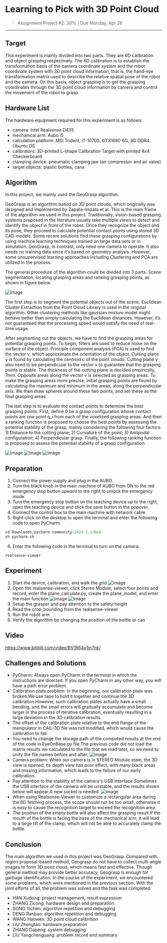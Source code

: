 # Learning to Pick with 3D Point Cloud
> Assignment Project #2: 30% | Due Monday, Apr 26

------

## Target
This experiment is mainly divided into two parts. They are 6D calibration and object grasping respectively. The 6D calibration is to establish the transformation basis of the camera coordinate system and the robot coordinate system with 3D point cloud information, that is, the hand-eye transformation matrix used to describe the relative spatial pose of the robot and the camera. On this basis, object grasping is to get the grasping coordinates through the 3D point cloud information by camera and control the movement of the robot to grasp.

## Hardware List
The hardware equipment required for this experiment is as follows:
- camera: Intel Realsense D435
- mechanical arm: Aubo i5
- calculation platform: MSI Trident, i7-10700, GTX1660 6G, 8G DDR4, Ubuntu OS
- calibrators: 3D-printed L-shape Calibration Target with printed 4x4 Checkerboard
- clamping device: pneumatic clamping jaw (air compressor and air valve)
- target objects: plastic bottles, cans

## Algorithm
In this project, we mainly used the GeoGrasp algorithm.

GeoGrasp is an algorithm based on 3D point clouds, which originally was designed and implemented by Zapata-Impata et al. This is the main frame of the algorithm we used in this project. Traditionally, vision-based grasping systems proposed in the literature usually take multiple views to detect and identify the object in front of the robot. Once they recognize the object and its pose, they proceed to calculate potential contact points using stored 3D CAD models. Some recent solutions find these grasping configurations by using machine learning techniques trained on large data sets or in simulation. GeoGrasp, in contrast, only need one camera to operate. It also needs no training data since it’s based on geometry analysis. However, some unsupervised learning approaches including Clustering and PCA are utilized in the process.

The general procedure of the algorithm could be divided into 3 parts. Scene segmentation, locating grasping areas and ranking grasping points, as shown in figure below.

![image](https://github.com/MEE336-Red-Team/Learning_to_Pick_with_3D_Point_Cloud/blob/main/figure/framework_of_Geograsp.png)

The first step is to segment the potential objects out of the scene. Euclidean Cluster Extraction from the Point Cloud Library is used in the original algorithm. Other clustering methods like gaussian mixture model might behave better than simply calculating the Euclidean distances. However, it’s not guaranteed that the processing speed would satisfy the need of real-time usage.

After segmenting out the objects, we have to find the grasping areas for potential grasping points. To begin, filters are used to reduce noise on the surface of the object. Principle component analysis (PCA) is used to find the vector v, which approximate the orientation of the object. Cutting plane γ is found by calculating the centroid c of the point clouds. Cutting plane γ also need to be perpendicular to the vector v to guarantee that the grasping points is stable. The thickness of the cutting plane is decided empirically, 7mm. Opposite areas along the vector v is selected as grasping areas. To make the grasping areas more precise, initial grasping points are found by calculating the maximum and minimum in the areas, along the perpendicular axis. We then draw spheres around these two points, and set these as the final grasping areas.

The last step is to evaluate the contact points to determine the best grasping points. First, define θ be a grasp configuration whose contact points are one point q_i from each of the voxelized grasping areas. And then a ranking function is proposed to choose the best points by assessing the potential stability of the grasp, mainly considering the following four factors: 1) Distance to the cutting plane; 2) Curvature of the point; 3) Antipodal configuration; 4) Perpendicular grasp. Finally, the following ranking function is proposed to assess the potential stability of a grasp configuration:

![image](https://github.com/MEE336-Red-Team/Learning_to_Pick_with_3D_Point_Cloud/blob/main/figure/equation_1.png)
![image](https://github.com/MEE336-Red-Team/Learning_to_Pick_with_3D_Point_Cloud/blob/main/figure/equation_2.png)
![image](https://github.com/MEE336-Red-Team/Learning_to_Pick_with_3D_Point_Cloud/blob/main/figure/equation_3.png)

## Preparation
1. Connect the power supply and plug in the AUBO.
2. Turn the black knob in the main machine of AUBO from ON to the red emergency stop button upward to the right to unlock the emergency mode.
3. Turn the emergency stop button on the teaching device up to the right, open the teaching device and click the save button in the popover.
4. Connect the control box to the main machine with network cable.
5. Right-click on the desktop to open the terminal and enter the following code to open PyCharm.
```python
cd Downloads/pycharm-community-2020.3.3/bin
sh pycharm.sh
```
6. Enter the following code in the terminal to turn on the camera.
```
realsense-viewer
```

## Experiment
1. Start the device, calibration, and walk the grid
![image](https://github.com/MEE336-Red-Team/Learning_to_Pick_with_3D_Point_Cloud/blob/main/figure/aubo_calibrition.png)
2. Open the realsense-viewer, click Stereo Module, select four points and record, enter the plane_calculate.py, create the plane_model, and enter the main function
![image](https://github.com/MEE336-Red-Team/Learning_to_Pick_with_3D_Point_Cloud/blob/main/figure/realsense_plane_calculation.png)
![image](https://github.com/MEE336-Red-Team/Learning_to_Pick_with_3D_Point_Cloud/blob/main/figure/plane_calculate.png)
3. Setup the grasper and pay attention to the safety height
4. Read the crop_bounding from the realsense-viewer
5. Run the robot arm
6. Verify the algorithm by changing the position of the bottle or can

## Video
https://www.bilibili.com/video/BV1R64y1m7nk/

## Challenges and Solutions
- PyCharm: Always open PyCharm in the terminal in which the instructions are directed. If you open PyCharm in any other way, you will have a path error problem.
- Calibration plate problem: In the beginning, our calibration plate was broken.We use tape to hold it together and continue the 3D calibration.However, such calibration plates actually have a small bending, and the small errors will gradually accumulate and become larger in the process of iterative calibration, eventually resulting in a large deviation in the 3D calibration results.
- The offset of the calibration plate relative to the end flange of the manipulator in CAIL-3D file was not modified, which would cause the calibration to fail.
- You need to change the storage path of the computed results at the end of the code in EyeOnBase.py file.The previous code did not load the matrix results we calculated to the file that we read later, so we need to unify the file names before and after.
![image](https://github.com/MEE336-Red-Team/Learning_to_Pick_with_3D_Point_Cloud/blob/main/figure/EyeOnBase_Problem.png)
- Camera problem: When our camera is in STEREO Module state, the 3D view is opened. Its depth view has poor effect, with many black areas and missing information, which leads to the failure of our early calibration.
- Pay attention to the stability of the camera's USB interface.Sometimes the USB interface of the camera will be unstable, and the results shown below will appear.A new socket is needed.
![image](https://github.com/MEE336-Red-Team/Learning_to_Pick_with_3D_Point_Cloud/blob/main/figure/camera_USB_problem.jpg)
- When using Realsense-Viewer to customize a rectangular area during the 6D fetching process, the scope should not be too small, otherwise it is easy to cause the recognition target to exceed the recognition area.
- The position of the empty bottle will also affect the grasping result.If the mouth of the bottle is facing the base of the mechanical arm, it will lead to a large tilt of the clamp, which will not be able to accurately clamp the bottle.

## Conclusion
The main algorithm we used in this project was GeoGrasp. Compared with region proposal-based method, Geograsp do not have to collect multi-angle images to form 3D point cloud, which means fast and effective. Though general method may provide better accuracy, Geograsp is enough for garbage identification. In the course of the experiment, we encountered some problems, which were mentioned in the previous section. With the joint efforts of all, the problem was solved and the task was completed.

- HAN Xudong: project management, result expression
- ZHANG Zicong: hardware design and preparation
- SONG Yichen: algorithm repetition and debugging
- DENG Ranbao: algorithm repetition and debugging
- WANG Haowen: 3D point cloud calibrition
- LIU Zhengtao: hardware preparation
- ZHANG Dapeng: system debugging
- LIU Yangchenguang: problem record and summary
